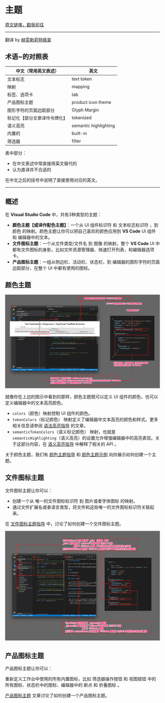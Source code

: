 # 主题

[原文链接，戳我前往](https://code.visualstudio.com/api/extension-capabilities/theming)

------

翻译 by [赫雯勒莉特翡翠](https://github.com/HeveraletLaidCenx)

## 术语~的对照表

|中文（常用英文表述）|英文|
|----|----|
|文本标志|text token|
|映射|mapping|
|标签、选项卡|tab|
|产品图标主题|product icon theme|
|图形字符的页面边距部分|Glyph Margin|
|标记化【部分文章译作令牌化】|tokenized|
|语义高亮|semantic highlighting|
|内置的|built-in|
|筛选器|filter|

表中部分：

* 在中文表述中常直接用英文替代的
* 认为直译并不合适的

在中文之后的括号中说明了直接使用对应的英文。

------

## 概述

在 **Visual Studio Code** 中，共有3种类型的主题：

* **颜色主题【或译作配色主题】**：一个从 UI 组件标识符 和 文本标志标识符 ，到 颜色 的映射。颜色主题让你可以把自己喜欢的颜色应用到 **VS Code** UI 组件 和 编辑器中的文本。
* **文件图标主题**：一个从文件类型/文件名 到 图像 的映射。整个 **VS Code** UI 中都有文件图标的身影，比如文件资源管理器、快速打开列表，和编辑器选项卡。
* **产品图标主题**：一组从侧边栏、活动栏、状态栏，到 编辑器的图形字符的页面边距部分，在整个 UI 中都有使用的图标。

## 颜色主题

![颜色主题](img/颜色主题.jpg)

就像你在上边的图示中看到的那样，颜色主题既可以定义 UI 组件的颜色，也可以定义编辑器中的文本高亮颜色。

* `colors`（颜色）映射控制 UI 组件的颜色。
* `tokenColors`（标记颜色） 映射定义了编辑器中文本高亮的颜色和样式。更多相关信息请参阅 [语法高亮指导](https://code.visualstudio.com/api/language-extensions/syntax-highlight-guide) 的文章。
* `semanticTokenColors`（语义标记颜色） 映射，也就是 `semanticHighlighting`（语义高亮）的设置允许增强编辑器中的高亮表现。关于这部分内容，在 [语义高亮指导](https://code.visualstudio.com/api/language-extensions/semantic-highlight-guide) 中解释了相关的 API 。

关于颜色主题，我们有 [颜色主题指导](https://code.visualstudio.com/api/extension-guides/color-theme) 和 [颜色主题示例](https://github.com/microsoft/vscode-extension-samples/tree/main/theme-sample) 向你展示如何创建一个主题。

## 文件图标主题

文件图标主题让你可以：

* 创建一个从 唯一的文件图标标识符 到 图片或者字体图标 的映射。
* 通过文件扩展名或者语言类型，将文件和这些唯一的文件图标标识符关联起来。

在 [文件图标主题指导](https://code.visualstudio.com/api/extension-guides/file-icon-theme) 中，讨论了如何创建一个文件图标主题。

![文件图标主题](img/文件图标主题.jpg)

## 产品图标主题

产品图标主题让你可以：

重新定义工作台中使用的所有内置图标，比如 筛选器操作按钮 和 视图按钮 中的所有图标、状态栏中的图标、编辑器中的 断点 和 折叠图标 。

[产品图标主题](https://code.visualstudio.com/api/extension-guides/product-icon-theme) 文章讨论了如何创建一个产品图标主题。
